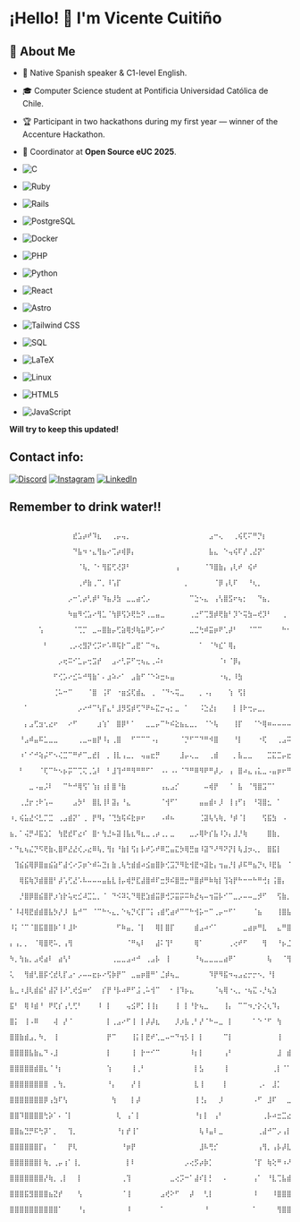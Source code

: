 # ¡Hello! 👋 I'm Vicente Cuitiño  

## 👋 About Me

- 💬 Native Spanish speaker & C1-level English.  
- 🎓 Computer Science student at Pontificia Universidad Católica de Chile.  
- 🏆 Participant in two hackathons during my first year — winner of the Accenture Hackathon.  
- 🤝 Coordinator at **Open Source eUC 2025**.

- ![C](https://img.shields.io/badge/C-00599C?style=for-the-badge&logo=c&logoColor=white)
- ![Ruby](https://img.shields.io/badge/Ruby-CC342D?style=for-the-badge&logo=ruby&logoColor=white)
- ![Rails](https://img.shields.io/badge/Rails-CC0000?style=for-the-badge&logo=rubyonrails&logoColor=white)
- ![PostgreSQL](https://img.shields.io/badge/PostgreSQL-316192?style=for-the-badge&logo=postgresql&logoColor=white)
- ![Docker](https://img.shields.io/badge/Docker-2496ED?style=for-the-badge&logo=docker&logoColor=white)
- ![PHP](https://img.shields.io/badge/PHP-777BB4?style=for-the-badge&logo=php&logoColor=white)
- ![Python](https://img.shields.io/badge/Python-3776AB?style=for-the-badge&logo=python&logoColor=white)
- ![React](https://img.shields.io/badge/React-61DAFB?style=for-the-badge&logo=react&logoColor=black)
- ![Astro](https://img.shields.io/badge/Astro-BC52EE?style=for-the-badge&logo=astro&logoColor=white)
- ![Tailwind CSS](https://img.shields.io/badge/Tailwind_CSS-06B6D4?style=for-the-badge&logo=tailwindcss&logoColor=white)
- ![SQL](https://img.shields.io/badge/SQL-003B57?style=for-the-badge&logo=sqlite&logoColor=white)
- ![LaTeX](https://img.shields.io/badge/LaTeX-008080?style=for-the-badge&logo=latex&logoColor=white)
- ![Linux](https://img.shields.io/badge/Linux-FCC624?style=for-the-badge&logo=linux&logoColor=black)
- ![HTML5](https://img.shields.io/badge/HTML5-E34F26?style=for-the-badge&logo=html5&logoColor=white)
- ![JavaScript](https://img.shields.io/badge/JavaScript-F7DF1E?style=for-the-badge&logo=javascript&logoColor=black)

**Will try to keep this updated!**

## Contact info:

[![Discord](https://img.shields.io/badge/Discord-%237289DA.svg?style=for-the-badge&logo=discord&logoColor=white)](https://discordapp.com/users/MangoFrapuccino)
[![Instagram](https://img.shields.io/badge/Instagram-%23E4405F.svg?style=for-the-badge&logo=Instagram&logoColor=white)](https://instagram.com/Mangofrapuccino)
[![LinkedIn](https://img.shields.io/badge/LinkedIn-%230077B5.svg?style=for-the-badge&logo=linkedin&logoColor=white)](https://linkedin.com/in/vicentecuitiño)

## Remember to drink water!! 

                                  ⠀⠀⠀⠀⠀⠀⠀⠀⠀⠀⠀⠀⠀⣞⣡⡴⠞⠹⣆⠀⠀⢀⡤⢤⡀⠀⠀⠀⠀⠀⠀⠀⠀⠀⠀⠀⠀⠀⠀⠀⠀⣠⠒⢄⠀⠀⢀⢮⢏⠍⠛⡙⡆⠀⠀⠀⠀⠀⠀⠀⠀⠀⠀⠀⠀
                                  ⠀⠀⠀⠀⠀⠀⠀⠀⠀⠀⠀⠀⠀⠙⣧⠲⠐⣄⢻⣦⠔⢉⡴⢾⡿⡄⠀⠀⠀⠀⠀⠀⠀⠀⠀⠀⠀⠀⠀⠀⠀⣧⣄⠀⠑⢤⢮⠏⡜⢀⣜⡝⠁⠀⠀⠀⠀⠀⠀⠀⠀⠀⠀⠀⠀
                                  ⠀⠀⠀⠀⠀⠀⠀⠀⠀⠀⠀⠀⠀⠀⠈⢧⡀⠈⠂⢻⣯⢋⢜⡽⠃⠀⠀⠀⠀⠀⠀⠀⠀⠀⢠⠀⠀⠀⠀⠀⠈⠹⣿⣷⡄⢠⢇⠞⠀⢮⠞⠀⠀⠀⠀⠀⠀⠀⠀⠀⠀⠀⠀⠀⠀
                                  ⠀⠀⠀⠀⠀⠀⠀⠀⠀⠀⠀⠀⠀⠀⢀⠞⣷⢀⠉⡀⠸⢡⡏⠀⠀⠀⠀⠀⠀⠀⠀⠀⠀⠀⠀⠀⡀⠀⠀⠀⠀⠀⠈⡿⢠⢇⠏⠀⠀⠘⢆⡀⠀⠀⠀⠀⠀⠀⠀⠀⠀⠀⠀⠀⠀
                                  ⠀⠀⠀⠀⠀⠀⠀⠀⠀⠀⠀⠀⡠⠒⢁⡴⢃⡾⠃⠹⣦⡸⣳⠀⣀⣀⣴⢊⡠⠀⠀⠀⠀⠀⠀⠀⠀⠉⣑⠢⣄⠀⢠⢣⣿⣫⠖⢦⡂⠀⠀⠙⣦⡀⠀⠀⠀⠀⠀⠀⠀⠀⠀⠀⠀
                                  ⠀⠀⠀⠀⠀⠀⠀⠀⠀⠀⠀⠀⠳⣶⠻⢊⣡⠔⢻⣁⠈⢳⡿⢫⡱⢟⣓⠝⢀⣀⣤⣀⠀⠀⠀⠀⠀⢀⣐⠋⢉⣻⡾⢟⣷⠃⡹⠑⢭⣳⠤⢞⡹⠃⠀⠀⢀⠀⠀⠀⠀⠀⠀⠀⠀
                                  ⠀⠀⠀⠀⠀⠀⢡⠀⠀⠀⠀⠀⠀⠈⢉⡉⠀⣀⠤⣿⣷⡤⢋⣵⢿⡺⢷⣥⠟⡡⠖⠊⠀⠀⠀⠀⠀⣀⣈⢓⠾⣭⡶⠟⢁⡼⠃⠀⠀⠈⠉⠉⠀⠀⠀⠀⠓⠂⠀⠀⠀⠀⠀⠀⠀
                                  ⠀⠀⠀⠀⠀⠀⠀⠃⠀⠀⠀⠀⢀⡠⢔⣻⡝⢊⡩⠖⠡⠿⢯⡗⠉⣠⣟⠁⠉⠲⣄⠀⠀⠀⠀⠀⠀⠀⠀⠁⠀⠈⠳⣎⠁⢿⡄⠀⠀⠀⠀⠀⠀⠀⠀⠀⠀⠀⠀⠀⠀⠀⠀⠀⠀
                                  ⠀⠀⠀⠀⠀⠀⠀⠀⠀⠀⡠⢖⠭⠊⣁⡤⢒⣩⡞⠀⠀⣠⠔⢃⡭⠋⢒⢦⣄⢀⠬⠆⠀⠀⠀⠀⠀⠀⠀⠀⠀⠀⠀⠈⠆⠈⡿⡄⠀⠀⠀⠀⠀⠀⠀⠀⠀⠀⠀⠀⠀⠀⠀⠀⠀
                                  ⠀⠀⠀⠀⠀⠀⠀⠀⠀⠋⢊⡡⠔⣊⠥⠚⢻⣷⠁⠄⣰⠵⠔⠁⠀⣠⣷⠋⠈⠑⠵⣒⠦⣤⠀⠀⠀⠀⠀⠀⠀⠀⠀⠐⢦⡀⠸⣳⠀⠀⠀⠀⠀⠀⠀⠀⠀⠀⠀⠀⠀⠀⠀⠀⠀
                                  ⠀⠀⠀⠀⠀⠀⠀⠀⠀⢈⠥⠒⠉⠀⠀⠀⠈⣿⠀⢨⠏⠀⠐⣶⣪⢏⣾⣄⠀⢀⠀⠈⠙⠢⢭⣀⠀⠀⠀⡀⠠⡄⠀⠀⠀⢱⠀⢫⡇⠀⠀⠀⠀⠀⠀⠀⠀⠀⠀⠀⠀⠀⠀⠀⠀
                                  ⠀⠀⠀⠁⠀⠀⠀⠀⠀⠀⠀⠀⠀⠀⡠⠔⠚⠉⢣⡏⣄⠃⣸⡻⣫⡾⢋⠙⠟⠦⣍⡒⢤⡂⣀⠀⠁⠀⠀⠨⣑⣜⡆⠀⠀⠀⡇⢸⠗⢒⡤⣀⡀⠀⠀⠀⠀⠀⠀⠀⠀⠀⠀⠀⠀
                                  ⠀⠀⠀⡄⣠⢋⣲⢂⣔⠖⠀⠀⠔⠋⠀⠀⠀⠀⣰⢱⠁⠀⣿⡿⠃⠁⠀⠀⣀⣀⡤⠉⠓⠮⣕⣦⣄⣀⡀⠀⠈⠑⢧⠀⠀⠀⢸⡏⠀⠀⠈⠑⢿⠶⠤⠤⠤⠤⣀⡀⠀⠀⠀⠀⠀
                                  ⠀⠀⠘⣠⠾⣤⠯⣁⣀⣀⠀⠀⠀⠀⢀⣀⠤⣶⡟⠸⡄⢀⣿⠀⠀⠋⠉⠉⠉⠠⡄⠀⠀⠀⠀⠈⡙⠋⠉⠙⠛⠺⣿⠀⠀⠀⠘⡇⠀⠀⠀⠐⢏⠀⠀⢀⣠⠭⢵⡿⢦⡀⠀⠀⠀
                                  ⠀⠀⠰⠁⠊⠚⢵⡬⠋⠢⢌⣉⠉⠛⠞⠉⣀⣞⡇⠀⡀⢸⣇⢠⣀⡀⠀⢤⣤⣖⡛⠀⠀⠀⠀⣸⡤⢄⣀⠀⠀⢀⣾⠀⠀⠀⡀⣧⣀⣀⠀⠀⠀⣉⣍⣉⡤⣖⣉⣐⡏⠀⠀⠀⠀
                                  ⠀⠀⠃⠀⠀⠀⠈⢏⠉⠓⠢⡦⡭⠉⢉⢍⢀⣡⠇⠀⠃⣸⢹⠚⠛⠻⠛⠛⠋⠁⠀⠠⠄⠠⠄⠈⠙⠛⠿⠻⠟⠛⡼⡠⠀⢠⠀⣿⠴⣄⢠⣅⣀⠠⣤⡶⠖⠛⠁⠉⠀⠀⠀⠀⠀
                                  ⠀⠀⠀⠀⣀⠠⣤⡨⠇⠀⠀⠉⠓⠚⢿⢫⠁⢱⡆⢰⡇⣿⠘⣷⠀⠀⠀⠀⠀⠀⠀⢠⣄⣠⡊⠀⠀⠀⠀⠀⠤⢾⡟⠀⠀⠈⠀⣧⠀⠈⢻⣿⣩⠉⠁⠀⠀⠀⠀⠀⠀⠀⠀⠀⠀
                                  ⠀⠀⢀⣘⡖⢐⠗⢡⠤⠀⠀⠀⠀⣠⡳⠃⠀⣿⣇⢸⠇⣽⡄⠘⣄⠀⠀⠀⠀⠀⠀⠈⢺⠋⠁⠀⠀⠀⠀⣤⣤⣾⠆⡸⠀⢸⢰⠋⡆⠀⠘⢽⣿⣂⠀⠁⠀⠀⠀⠀⠀⠀⠀⠀⠀
                                  ⠰⡀⢮⣥⣜⠪⣃⡉⣉⠀⢀⣠⣾⡝⠁⢀⠀⡟⠻⡄⠈⢙⣳⢯⠮⣗⡶⠖⠀⠀⠀⠠⠾⠦⠀⠀⠀⠀⠀⢈⣽⢧⢣⢷⡀⠘⡾⠈⡇⠀⠀⠀⢫⣯⣳⠀⠠⠀⠀⣀⡀⠀⠀⠀⠀
                                  ⣦⡀⠁⢬⡛⠼⣯⣱⡁⠀⢳⣟⣞⠏⣔⠎⠀⣿⠂⢳⣘⠦⣽⢸⣧⣆⠻⣆⣀⢀⡴⢀⡀⣀⠀⠀⠀⣀⡠⢿⠗⡎⣧⠸⡱⡄⣸⡘⢷⠀⠀⠀⠀⣿⣷⡀⠀⠀⠀⠧⠼⠂⠀⠀⠀
                                  ⠂⠙⣆⢦⣌⡙⠫⢟⣷⢄⣿⠟⣜⣜⢎⡠⣔⠿⢧⡀⢻⡆⠘⣷⡇⢫⡆⡧⠞⡡⠞⠿⣉⣤⣍⡳⢿⣛⣶⠸⣽⠙⠜⠻⠝⡝⡇⢧⣸⡲⢄⡀⠀⣿⣯⡇⠀⠀⠀⠀⠀⠀⠀⠀⠀
                                  ⠀⢹⣮⣮⢿⡿⣿⣶⣮⣵⠋⣼⢊⠔⡩⡶⠑⠾⠥⣙⡆⣷⢀⢧⢓⣾⣾⠴⣪⣶⣿⡷⢊⣩⡙⠻⣗⢺⣟⠲⣽⣗⡄⢲⣤⡘⡇⡼⠯⠛⣦⡙⢆⠸⣟⣧⠀⠈⡀⠀⠀⠀⠀⠀⠀
                                  ⠀⠀⢿⣯⢷⡹⣾⣿⣿⠃⡼⢡⢋⣜⠡⠧⠤⠤⠤⣤⣧⣇⢸⡤⢾⡛⣏⣼⣿⠾⠏⣒⡻⠮⣿⣛⡒⠛⣿⡾⠛⠷⢷⡇⢹⢵⡟⠓⠒⠒⠓⠛⢚⡆⢨⣿⡄⠀⠈⠀⠀⠀⠀⠀⠀
                                  ⠀⠀⡘⣿⡿⣿⣮⣿⡟⡰⢱⡗⢥⢖⣊⠼⣉⣁⡀⠈⠀⠙⠪⠽⢅⠙⢿⣟⣱⣾⣭⡿⢚⡩⣭⡭⠭⠷⣜⢦⠤⢲⣭⡧⠊⠉⣀⡠⠤⠤⣀⡺⠋⠀⠀⢫⣷⡀⠀⠐⠐⠀⢀⠀⠀
                                  ⠁⠸⢼⢿⣟⣾⣾⣿⣧⡳⡜⡸⠀⣧⠚⠉⠀⠈⠉⠓⠢⣄⡀⠑⢦⡙⢎⡏⠉⡅⢠⣾⢋⣴⠞⠉⠉⠓⢺⡥⠒⠉⢀⡤⠒⠋⠁⠀⠀⠀⠈⣦⠀⠀⠀⢸⣿⣧⣸⣄⢈⠤⢧⣯⣷
                                  ⠸⡅⠈⠉⠈⣿⣯⣿⣿⡷⠁⠇⣸⠗⠀⠀⠀⠀⠀⠀⠀⠀⠋⠷⣤⡀⠈⡇⠀⠀⢿⡇⣿⡏⠀⠀⠀⠀⣾⣠⠴⠊⠁⠀⠀⠀⠀⠀⣀⣴⡶⠛⣇⠀⠀⣄⠛⣿⣷⣿⢻⣰⣿⣿⣿
                                  ⡄⢠⡀⡀⠀⠈⢿⣿⢟⠥⡀⢠⢻⠀⠀⠀⠀⠀⠀⠀⠀⠀⠀⠀⠈⠛⢦⠇⠀⠀⣼⠅⢹⠃⠀⠀⠀⠀⢿⠁⠀⠀⠀⠀⠀⢀⢔⠞⠋⠀⠀⠀⢻⠀⠀⠘⡦⣈⣛⣿⣾⣿⣿⣿⣿
                                  ⠳⡀⢳⣦⡀⣠⢞⣴⠇⠀⣴⢣⠃⠀⠀⠀⠀⠀⠀⠀⠀⢀⣀⣀⣠⠴⠚⠀⢀⣠⡧⠀⢸⠀⠀⠀⠀⠀⠘⢦⣀⣀⣀⣀⣴⠟⠁⠀⠀⠀⠀⠀⠀⢧⠀⠀⠈⢻⣿⣿⣿⣿⣿⣿⣿
                                  ⢅⠀⠀⢻⣾⢃⣿⡯⢊⣞⢇⡏⣠⠂⡠⠤⠤⣖⡦⠔⢫⡷⡟⠉⠀⣀⣤⡶⣿⠛⠁⣈⡾⢦⣀⠀⠀⠀⠀⠀⠀⠹⡟⠻⣯⠲⢤⣠⣔⡒⡒⠢⡀⠘⡇⠀⠀⠀⢻⢿⣿⣷⣿⣽⣿
                                  ⣧⣀⠰⣸⢇⣾⣮⠃⣼⡝⢸⠜⢁⢞⣪⠶⠊⠀⠀⡎⡟⠘⡧⠴⠟⠋⣨⢀⠥⢺⠉⠀⠀⠂⢸⠹⡦⣄⠀⠀⠀⠀⠈⢦⢿⠐⢄⡀⠐⢦⣍⠠⡘⢦⣱⠀⠀⠀⠈⡶⣯⣛⠿⣿⣿
                                  ⣯⠃⠀⢿⠸⣾⠘⠀⠟⢏⡎⢠⢃⢋⠃⠀⠀⠀⠸⠀⡇⠀⠀⠀⢤⣪⠟⡁⢸⢸⡆⠀⠀⠀⢸⠀⡇⠘⡗⢦⣀⠀⠀⠀⢸⡄⠀⠉⠉⠲⡐⡕⢌⢆⠹⡄⠀⠀⠀⢱⣿⣻⣷⣌⠻
                                  ⣿⡅⠀⢸⠠⠿⠀⠀⠀⢼⠀⡜⠈⠀⠀⠀⠀⠀⠀⠀⡇⢀⣠⠔⠋⢸⠀⡇⡼⡼⣆⠀⠀⠀⡸⡰⣧⢀⠃⡜⠈⠓⠤⣀⠀⡇⠀⠀⠀⠀⠁⠑⠈⠋⠀⢳⠀⠀⠀⢸⡼⡇⣿⣿⡆
                                  ⣿⣿⣷⣾⣠⡀⠳⡀⠀⢸⠀⠀⠀⠀⠀⠀⠀⠀⠀⠀⡟⠉⠀⠀⠀⢸⡅⡇⣟⠞⢁⣀⠤⠒⠙⢲⡣⢸⠀⡇⠀⠀⠀⠀⠉⡇⠀⠀⠀⠀⠀⠀⠀⠀⠀⢸⠀⠀⠀⣼⠃⡇⢻⣿⡇
                                  ⣿⣿⣿⣿⣧⣷⣄⠙⠠⣸⠀⠀⠀⠀⠀⠀⠀⠀⠀⠀⡇⠀⠀⠀⠀⢸⠀⡗⠒⠊⠉⠀⠀⠀⠀⠀⠀⠸⡆⡇⠀⠀⠀⠀⢠⠃⠀⠀⠀⠀⠀⠀⠀⠀⠀⣸⠀⣾⠱⢳⡇⣹⢸⣿⠃
                                  ⣿⣿⣿⣿⣿⣾⣿⣆⠈⠘⡆⠀⠀⠀⠀⠀⠀⠀⠀⠀⢱⠀⠀⠀⠀⢸⢀⠃⠀⠀⠀⠀⠀⠀⠀⠀⠀⠀⡇⣣⠀⠀⠀⠀⢸⠀⠀⠀⠀⠀⠀⠀⠀⠀⢀⡇⠈⠁⠀⠀⢠⣿⣾⠃⢀
                                  ⣿⣿⣿⣿⣿⣿⣿⣿⠀⡀⢳⡀⠀⠀⠀⠀⠀⠀⠀⠀⠘⡄⠀⠀⠀⡜⢸⠀⠀⠀⠀⠀⠀⠀⠀⠀⠀⠀⣇⢸⠀⠀⠀⠀⡇⠀⠀⠀⠀⠀⠀⢀⠄⠀⣸⡁⠀⠀⠀⢠⣿⠟⢁⣴⣾
                                  ⣿⣿⣿⣿⣿⣿⣿⡿⢠⣳⠏⢣⠀⠀⠀⠀⠀⠀⠀⠀⠀⢳⠀⠀⠀⡇⡼⠀⠀⠀⠀⠀⠀⠀⠀⠀⠀⠀⢸⢘⡄⠀⠀⡸⠀⠀⠀⠀⠀⠀⠠⠋⠀⣸⠏⠀⠀⣀⠴⣋⡱⣶⣿⣿⢿
                                  ⣿⣿⠹⣿⣿⣿⣿⢓⡵⠁⠄⠈⡇⠀⠀⠀⠀⠀⠀⠀⠀⠀⢇⠀⢠⠁⡇⠀⠀⠀⠀⠀⠀⠀⠀⠀⠀⠀⠘⡆⡇⠀⢠⠃⠀⠀⠀⠀⠀⠀⠀⠀⢀⡧⠴⣒⣉⣔⣺⣿⣽⣝⣷⣿⣿
                                  ⣿⣿⣦⣙⡛⠯⢓⡽⠁⡀⠀⠀⢹⡀⠀⠀⠀⠀⠀⠀⠀⠀⠘⡆⡞⢸⠁⠀⠀⠀⠀⠀⠀⠀⠀⠀⠀⠀⠀⢧⠸⣤⠇⣀⠀⠀⠀⠀⠀⠀⠀⢀⣼⠚⠉⡠⢠⡇⠘⣿⣿⣿⣿⣿⣿
                                  ⣿⣿⣿⣿⣿⣿⡏⡄⠀⠁⠀⠀⡟⢇⠀⠀⠀⠀⠀⠀⠀⠀⠀⠘⡶⡟⠀⠀⠀⠀⠀⠀⠀⠀⠀⠀⠀⠀⠀⣸⠧⢛⡊⠀⠀⠀⠀⠀⠀⠀⠀⢠⢻⡀⢠⡧⡼⣇⡤⣿⣿⡿⠻⣿⣿
                                  ⣿⣿⣿⣿⣿⣿⡇⢷⡀⢀⡤⢰⠁⢸⡀⠀⠀⠀⠀⠀⠀⠀⠀⠀⡇⠇⠀⠀⠀⠀⠀⠀⠀⠀⠀⠀⡠⢔⡫⡴⡷⡁⠀⠀⠀⠀⠀⠀⠀⠀⠈⡏⠀⢷⢕⠛⠰⠜⣼⣿⣿⣿⣿⣿⣿
                                  ⣿⣿⣿⣿⣿⣿⣿⡜⢷⡀⢀⡇⠀⠀⡇⠀⠀⠀⠀⠀⠀⠀⠀⢀⢹⠀⠀⠀⠀⠀⠀⠀⠀⣀⢔⡩⠒⠁⣼⠎⡇⡃⠀⠀⠄⠀⠀⠀⠀⠀⢠⠁⠀⠘⣇⢉⣧⣾⣿⣿⣻⣿⣿⣿⣿
                                  ⣿⣿⣿⣯⣻⣿⣿⣿⣦⣝⡞⠀⠀⠀⢣⠀⠀⠀⠀⠀⠀⠀⠀⠈⢸⠀⠀⠀⠀⠀⠀⣠⢞⠕⠋⠀⠀⡼⠀⠀⢃⡇⠀⠀⠀⠀⠀⠀⠀⠀⠸⠀⠀⠀⠸⣿⣿⣿⣿⣿⣿⣿⣿⣿⣿
                                  ⣿⣿⣿⣿⣿⣿⣿⣿⣿⣿⠁⠀⠀⠀⠘⡄⠀⠀⠀⠀⠀⠀⠀⠀⠸⠀⠀⠀⠀⠀⠀⠁⠀⠀⠀⠀⠀⠀⠀⠀⠘⠀⠀⠀⠀⠀⠀⠀⠀⠀⠁⠀⠀⠀⠀⢻⣿⣿⣿⣿⣿⣿⣿⣿⣿
